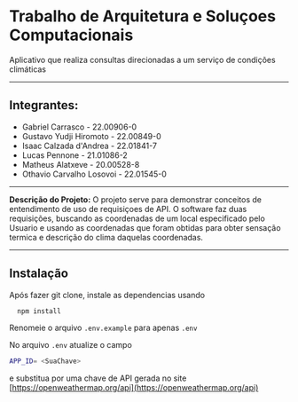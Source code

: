 
# Trabalho de Arquitetura e Soluçoes Computacionais
Aplicativo que realiza consultas direcionadas a um
serviço de condições climáticas

---

## Integrantes:
- Gabriel Carrasco - 22.00906-0
- Gustavo Yudji Hiromoto - 22.00849-0
- Isaac Calzada d'Andrea - 22.01841-7
- Lucas Pennone -  21.01086-2
- Matheus Alatxeve - 20.00528-8
- Othavio Carvalho Losovoi - 22.01545-0

---
**Descrição do Projeto:** O projeto serve para demonstrar conceitos de entendimento de uso de requisiçoes de API. O software faz duas requisições, buscando as coordenadas de um local especificado pelo Usuario e usando as coordenadas que foram obtidas para obter sensação termica e descrição do clima daquelas coordenadas.

---

## Instalação

Após fazer git clone, instale as dependencias usando
```bash
  npm install
```
Renomeie o arquivo ```.env.example``` para apenas ```.env```

No arquivo ```.env``` atualize o campo
```bash 
APP_ID= <SuaChave>
```
e substitua <SuaChave> por uma chave de API gerada no site
[https://openweathermap.org/api](https://openweathermap.org/api)

